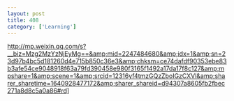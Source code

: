 ```yaml
---
layout: post
title: 408
category: ['Learning']
---
```


http://mp.weixin.qq.com/s?__biz=Mzg2MzYzNjEyMg==&amp;mid=2247484680&amp;idx=1&amp;sn=23d97b4bc5d181260d4e715b850c36e3&amp;chksm=ce74dafdf90353ebe83b3afe54ce9048918f63a79fd390458e980f3165f1492a17da17f8c127&amp;mpshare=1&amp;scene=1&amp;srcid=12316yf4tmzGQzZboIGzCXVl&amp;sharer_sharetime=1640928477172&amp;sharer_shareid=d94307a8605fb2fbec271a8d8c5a0a86#rd]


